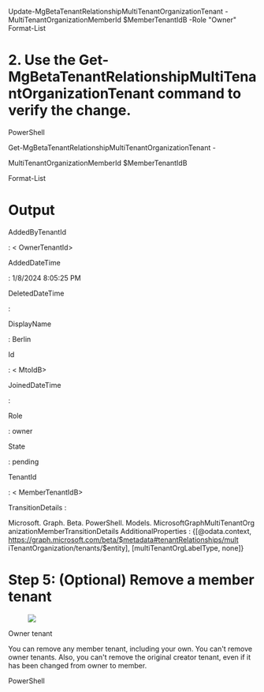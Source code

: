 Update-MgBetaTenantRelationshipMultiTenantOrganizationTenant - MultiTenantOrganizationMemberId $MemberTenantIdB -Role "Owner" Format-List


# 2\. Use the Get-MgBetaTenantRelationshipMultiTenantOrganizationTenant command to verify the change.

PowerShell

Get-MgBetaTenantRelationshipMultiTenantOrganizationTenant -

MultiTenantOrganizationMemberId $MemberTenantIdB

Format-List


# Output

AddedByTenantId

: < OwnerTenantId>

AddedDateTime

: 1/8/2024 8:05:25 PM

DeletedDateTime

:

DisplayName

: Berlin

Id

: < MtoIdB>

JoinedDateTime

:

Role

: owner

State

: pending

TenantId

: < MemberTenantIdB>

TransitionDetails :

Microsoft. Graph. Beta. PowerShell. Models. MicrosoftGraphMultiTenantOrg anizationMemberTransitionDetails AdditionalProperties : {[@odata.context, https://graph.microsoft.com/beta/$metadata#tenantRelationships/mult iTenantOrganization/tenants/$entity], [multiTenantOrgLabelType, none]}


# Step 5: (Optional) Remove a member tenant

<figure>

![](figures/0)

</figure>


Owner tenant

You can remove any member tenant, including your own. You can't remove owner tenants. Also, you can't remove the original creator tenant, even if it has been changed from owner to member.

PowerShell
